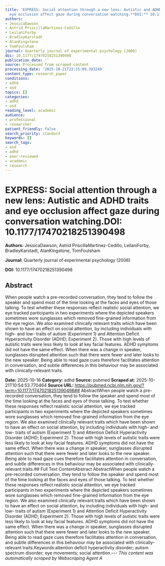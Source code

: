 ```yaml
---
title: 'EXPRESS: Social attention through a new lens: Autistic and ADHD traits and
  eye occlusion affect gaze during conversation watching.**DOI:** 10.1177/17470218251390498'
authors:
- JessicaDawson
- Astrid PriscillaMartinez-Cedillo
- LeilaniForby
- BradleyKarstadt
- AlanKingstone
- TomFoulsham
journal: Quarterly journal of experimental psychology (2006)
doi: 10.1177/17470218251390498
publication_date: ''
source: Processed from scraped content
processing_date: '2025-10-21T22:15:09.383249'
content_type: research_paper
conditions:
- adhd
- asd
topics: []
categories:
- adhd
- asd
reading_level: academic
audience:
- professional
- researcher
patient_friendly: false
search_priority: standard
keywords: []
search_tags:
- asd
- adhd
- peer-reviewed
- academic
- research
---
```


# EXPRESS: Social attention through a new lens: Autistic and ADHD traits and eye occlusion affect gaze during conversation watching.**DOI:** 10.1177/17470218251390498

**Authors:** JessicaDawson, Astrid PriscillaMartinez-Cedillo, LeilaniForby, BradleyKarstadt, AlanKingstone, TomFoulsham

**Journal:** Quarterly journal of experimental psychology (2006)

**DOI:** 10.1177/17470218251390498

## Abstract

When people watch a pre-recorded conversation, they tend to follow the speaker and spend most of the time looking at the faces and eyes of those talking. To test whether these responses reflect realistic social attention, we eye tracked participants in two experiments where the depicted speakers sometimes wore sunglasses which removed fine-grained information from the eye region. We also examined clinically relevant traits which have been shown to have an effect on social attention, by including individuals with high- and low- traits of autism (Experiment 1) and Attention Deficit Hyperactivity Disorder (ADHD; Experiment 2). Those with high levels of autistic traits were less likely to look at key facial features. ADHD symptoms did not have the same effect. When there was a change in speaker, sunglasses disrupted attention such that there were fewer and later looks to the new speaker. Being able to read gaze cues therefore facilitates attention in conversation, and subtle differences in this behaviour may be associated with clinically-relevant traits.

**Date:** 2025-10-16
**Category:** adhd
**Source:** pubmed
**Scraped at:** 2025-10-21T10:54:53.770464
**Source URL:** https://pubmed.ncbi.nlm.nih.gov/?term=10.1177/17470218251390498## AbstractWhen people watch a pre-recorded conversation, they tend to follow the speaker and spend most of the time looking at the faces and eyes of those talking. To test whether these responses reflect realistic social attention, we eye tracked participants in two experiments where the depicted speakers sometimes wore sunglasses which removed fine-grained information from the eye region. We also examined clinically relevant traits which have been shown to have an effect on social attention, by including individuals with high- and low- traits of autism (Experiment 1) and Attention Deficit Hyperactivity Disorder (ADHD; Experiment 2). Those with high levels of autistic traits were less likely to look at key facial features. ADHD symptoms did not have the same effect. When there was a change in speaker, sunglasses disrupted attention such that there were fewer and later looks to the new speaker. Being able to read gaze cues therefore facilitates attention in conversation, and subtle differences in this behaviour may be associated with clinically-relevant traits.## Full Text ContentAbstract AbstractWhen people watch a pre-recorded conversation, they tend to follow the speaker and spend most of the time looking at the faces and eyes of those talking. To test whether these responses reflect realistic social attention, we eye tracked participants in two experiments where the depicted speakers sometimes wore sunglasses which removed fine-grained information from the eye region. We also examined clinically relevant traits which have been shown to have an effect on social attention, by including individuals with high- and low- traits of autism (Experiment 1) and Attention Deficit Hyperactivity Disorder (ADHD; Experiment 2). Those with high levels of autistic traits were less likely to look at key facial features. ADHD symptoms did not have the same effect. When there was a change in speaker, sunglasses disrupted attention such that there were fewer and later looks to the new speaker. Being able to read gaze cues therefore facilitates attention in conversation, and subtle differences in this behaviour may be associated with clinically-relevant traits.Keywords:attention deficit hyperactivity disorder; autism spectrum disorder; eye movements; social attention.---
*This content was automatically scraped by Webscraping Agent A*